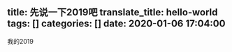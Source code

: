 title: 先说一下2019吧
translate_title: hello-world
tags: []
categories: []
date: 2020-01-06 17:04:00
---
我的2019
